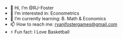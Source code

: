 - 👋 Hi, I’m @RJ-Foster
- 👀 I’m interested in: Econometrics
- 🌱 I’m currently learning: B. Math & Economics
- 📫 How to reach me: ryanjfostergames@gmail.com
- ⚡ Fun fact: I Love Basketball
